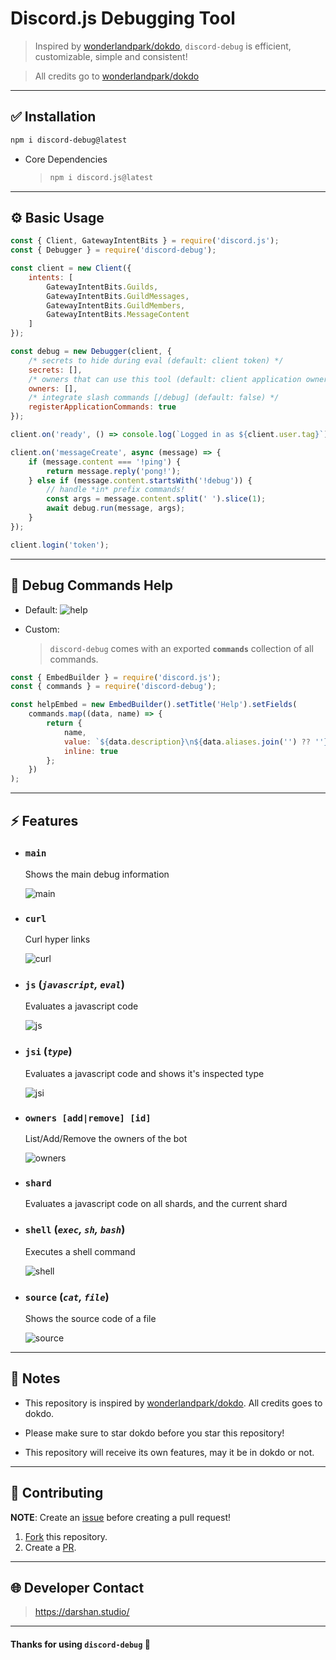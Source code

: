 # Discord.js Debugging Tool

> Inspired by [wonderlandpark/dokdo](https://github.com/wonderlandpark/dokdo), `discord-debug` is efficient, customizable, simple and consistent!

> All credits go to [wonderlandpark/dokdo](https://github.com/wonderlandpark/dokdo)

---

## ✅ Installation

```bash
npm i discord-debug@latest
```

-   Core Dependencies
    > ```bash
    > npm i discord.js@latest
    > ```

---

## ⚙️ Basic Usage

```js
const { Client, GatewayIntentBits } = require('discord.js');
const { Debugger } = require('discord-debug');

const client = new Client({
    intents: [
        GatewayIntentBits.Guilds,
        GatewayIntentBits.GuildMessages,
        GatewayIntentBits.GuildMembers,
        GatewayIntentBits.MessageContent
    ]
});

const debug = new Debugger(client, {
    /* secrets to hide during eval (default: client token) */
    secrets: [],
    /* owners that can use this tool (default: client application owner(s)) */
    owners: [],
    /* integrate slash commands [/debug] (default: false) */
    registerApplicationCommands: true
});

client.on('ready', () => console.log(`Logged in as ${client.user.tag}`));

client.on('messageCreate', async (message) => {
    if (message.content === '!ping') {
        return message.reply('pong!');
    } else if (message.content.startsWith('!debug')) {
        // handle *in* prefix commands!
        const args = message.content.split(' ').slice(1);
        await debug.run(message, args);
    }
});

client.login('token');
```

---

## 📜 Debug Commands Help

-   Default:
![help](assets/help.png)

-   Custom:
    > `discord-debug` comes with an exported **`commands`** collection of all commands.

```js
const { EmbedBuilder } = require('discord.js');
const { commands } = require('discord-debug');

const helpEmbed = new EmbedBuilder().setTitle('Help').setFields(
    commands.map((data, name) => {
        return {
            name,
            value: `${data.description}\n${data.aliases.join('') ?? ''}`,
            inline: true
        };
    })
);
```

---

## ⚡️ Features

-   ### `main`

    Shows the main debug information

    ![main](assets/main.png)

-   ### `curl`

    Curl hyper links

    ![curl](assets/curl.png)

-   ### `js` (_`javascript`, `eval`_)

    Evaluates a javascript code

    ![js](assets/js.png)

-   ### `jsi` (_`type`_)

    Evaluates a javascript code and shows it's inspected type

    ![jsi](assets/jsi.png)

-   ### `owners [add|remove] [id]`

    List/Add/Remove the owners of the bot

    ![owners](assets/owners.png)

-   ### `shard`
    Evaluates a javascript code on all shards, and the current shard
-   ### `shell` (_`exec`, `sh`, `bash`_)

    Executes a shell command

    ![shell](assets/shell.png)

-   ### `source` (_`cat`, `file`_)

    Shows the source code of a file

    ![source](assets/source.png)

---

## 📃 Notes

-   This repository is inspired by [wonderlandpark/dokdo](https://github.com/wonderlandpark/dokdo). All credits goes to dokdo.
-   Please make sure to star dokdo before you star this repository!

-   This repository will receive its own features, may it be in dokdo or not.

---

## 💫 Contributing

**NOTE**: Create an [issue](https://github.com/Dqrshan/discord-debug/issues) before creating a pull request!

1. [Fork](https://github.com/Dqrshan/discord-debug/fork) this repository.
2. Create a [PR](https://github.com/Dqrshan/discord-debug/pulls).

---

## 🌐 Developer Contact

> https://darshan.studio/

---

#### Thanks for using `discord-debug` 💓
